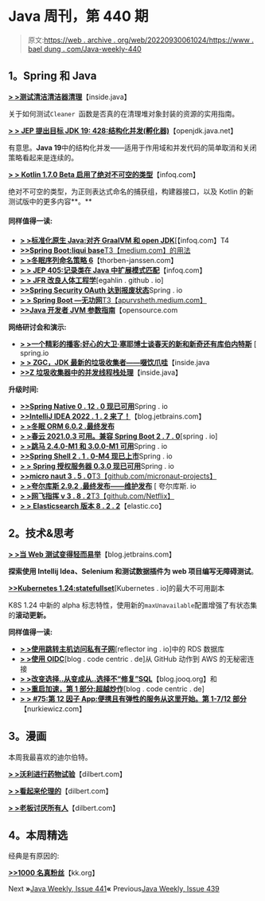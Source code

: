 # Java 周刊，第 440 期

> 原文:[https://web . archive . org/web/20220930061024/https://www . bael dung . com/Java-weekly-440](https://web.archive.org/web/20220930061024/https://www.baeldung.com/java-weekly-440)

## **1。Spring 和 Java**

[**> >测试清洁清洁器清理**](https://web.archive.org/web/20220703030622/https://inside.java/2022/05/27/testing-clean-cleaner-cleanup/)【inside.java】

关于如何测试`Cleaner `函数是否真的在清理堆对象封装的资源的实用指南。

[**> > JEP 提出目标 JDK 19: 428:结构化并发(孵化器)**](https://web.archive.org/web/20220703030622/https://openjdk.java.net/jeps/428)【openjdk.java.net】

有意思。**Java 19**中的结构化并发——适用于作用域和并发代码的简单取消和关闭策略看起来是连续的。

[**> > Kotlin 1.7.0 Beta 启用了绝对不可空的类型**](https://web.archive.org/web/20220703030622/https://www.infoq.com/news/2022/06/kotlin-1-7-0-beta)【infoq.com】

绝对不可空的类型，为正则表达式命名的捕获组，构建器接口，以及 Kotlin 的新测试版中的更多内容**。**

#### **同样值得一读:**

*   [**> >标准化原生 Java:对齐 GraalVM 和 open JDK**](https://web.archive.org/web/20220703030622/https://www.infoq.com/articles/native-java-aligning/)[【infoq.com】T4
*   [**>>Spring Boot:liqui base**T3【medium.com】的用法](https://web.archive.org/web/20220703030622/https://medium.com/echohub/spring-boot-usage-of-liquibase-c9c5794828b7)
*   [**> >冬眠序列命名策略 6**](https://web.archive.org/web/20220703030622/https://thorben-janssen.com/sequence-naming-strategies-in-hibernate-6/)【thorben-janssen.com】
*   [**> > JEP 405:记录类在 Java 中扩展模式匹配**](https://web.archive.org/web/20220703030622/https://www.infoq.com/news/2022/05/java-record-pattern/)【infoq.com】
*   [**> > JFR 改良人体工程学**](https://web.archive.org/web/20220703030622/https://egahlin.github.io/2022/05/31/improved-ergonomics.html)[egahlin . github . io]
*   [**>>Spring Security OAuth 达到报废状态**](https://web.archive.org/web/20220703030622/https://spring.io/blog/2022/06/01/spring-security-oauth-reaches-end-of-life)Spring . io
*   [**> > Spring Boot —无功网**T3【apurvsheth.medium.com】](https://web.archive.org/web/20220703030622/https://apurvsheth.medium.com/spring-boot-reactive-web-e42427c4f997)
*   [**>>Java 开发者 JVM 参数指南**](https://web.archive.org/web/20220703030622/https://opensource.com/article/22/4/jvm-parameters-java-developers)【opensource.com

**网络研讨会和演示:**

*   [**> >一个精彩的播客:好心的大卫·塞耶博士谈春天的新和新奇还有库伯内特斯**](https://web.archive.org/web/20220703030622/https://spring.io/blog/2022/05/26/a-bootiful-podcast-the-good-dr-david-syer-on-the-new-and-novel-in-spring-and-kubernetes) [ spring.io
*   [**> > ZGC，JDK 最新的垃圾收集者——啜饮爪哇**](https://web.archive.org/web/20220703030622/https://inside.java/2022/05/30/sip053/)【inside.java
*   [**>>Z 垃圾收集器中的并发线程栈处理**](https://web.archive.org/web/20220703030622/https://inside.java/2022/05/31/zgc-concurrent-thread-stack-processing/)【inside.java】

**升级时间:**

*   [**>>Spring Native 0 . 12 . 0 现已可用**](https://web.archive.org/web/20220703030622/https://spring.io/blog/2022/05/31/spring-native-0-12-0-available-now)Spring . io
*   [**>>IntelliJ IDEA 2022 . 1 . 2 来了！**](https://web.archive.org/web/20220703030622/https://blog.jetbrains.com/idea/2022/06/intellij-idea-2022-1-2/)【blog.jetbrains.com】
*   [**> >冬眠 ORM 6.0.2 .最终发布**](https://web.archive.org/web/20220703030622/https://in.relation.to/2022/05/25/hibernate-orm-602-final/)
*   [**> >春云 2021.0.3 可用。兼容 Spring Boot 2 . 7 . 0**](https://web.archive.org/web/20220703030622/https://spring.io/blog/2022/05/27/spring-cloud-2021-0-3-is-available-compatible-with-spring-boot-2-7-0)[spring . io]
*   [**> >跳马 2.4.0-M1 和 3.0.0-M1 可用**](https://web.archive.org/web/20220703030622/https://spring.io/blog/2022/05/27/spring-vault-2-4-0-m1-and-3-0-0-m1-available)Spring . io
*   [**>>Spring Shell 2 . 1 . 0-M4 现已上市**](https://web.archive.org/web/20220703030622/https://spring.io/blog/2022/05/30/spring-shell-2-1-0-m4-is-now-available)Spring . io
*   [**> > Spring 授权服务器 0.3.0 现已可用**](https://web.archive.org/web/20220703030622/https://spring.io/blog/2022/05/25/spring-authorization-server-0-3-0-available-now)Spring . io
*   [**>>micro naut 3 . 5 . 0**T3【github.com/micronaut-projects】](https://web.archive.org/web/20220703030622/https://github.com/micronaut-projects/micronaut-core/releases/tag/v3.5.0)
*   [**> >夸尔库斯 2.9.2 .最终发布——维护发布**](https://web.archive.org/web/20220703030622/https://quarkus.io/blog/quarkus-2-9-2-final-released/) [ 夸尔库斯. io
*   [**> >网飞指挥 v 3 . 8 . 2**T3【github.com/Netflix】](https://web.archive.org/web/20220703030622/https://github.com/Netflix/conductor/releases)
*   [**> > Elasticsearch 版本 8 . 2 . 2**](https://web.archive.org/web/20220703030622/https://www.elastic.co/guide/en/elasticsearch/reference/current/release-notes-8.2.2.html)【elastic.co】

## **2。技术&思考**

[**> >当 Web 测试变得轻而易举**](https://web.archive.org/web/20220703030622/https://blog.jetbrains.com/idea/2022/05/when-web-testing-becomes-a-breeze/)【blog.jetbrains.com】

**探索使用 Intellij Idea、Selenium 和测试数据插件为 web 项目编写无障碍测试**。

[**>>Kubernetes 1.24:statefullset**](https://web.archive.org/web/20220703030622/https://kubernetes.io/blog/2022/05/27/maxunavailable-for-statefulset/)[Kubernetes . io]的最大不可用副本

K8S 1.24 中新的 alpha 标志特性，使用新的`maxUnavailable`配置增强了有状态集的**滚动更新。**

**同样值得一读:**

*   [**> >使用跳转主机访问私有子网**](https://web.archive.org/web/20220703030622/https://reflectoring.io/connect-rds-byjumphost/)[reflector ing . io]中的 RDS 数据库
*   [**> >使用 OIDC**](https://web.archive.org/web/20220703030622/https://blog.codecentric.de/en/2022/05/secretless-connections-from-github-actions-to-aws-using-oidc/)[blog . code centric . de]从 GitHub 动作到 AWS 的无秘密连接
*   [**> >改变选择..从变成从..选择不“修复”SQL**](https://web.archive.org/web/20220703030622/https://blog.jooq.org/changing-select-from-into-from-select-does-not-fix-sql/)【blog.jooq.org】和
*   [**> >重启加速，第 1 部分:超越炒作**](https://web.archive.org/web/20220703030622/https://blog.codecentric.de/en/2022/05/rebooting-accelerate-part1-looking-beyond-the-hype/)[blog . code centric . de]
*   [**> > #75:第 12 因子 App:便携且有弹性的服务从这里开始。第 1-7/12 部分**](https://web.archive.org/web/20220703030622/https://nurkiewicz.com/75)【nurkiewicz.com】

## **3。漫画**

本周我最喜欢的迪尔伯特。

[**> >沃利进行药物试验**](https://web.archive.org/web/20220703030622/https://dilbert.com/strip/2022-06-02)【dilbert.com】

[**> >看起来伦理的**](https://web.archive.org/web/20220703030622/https://dilbert.com/strip/2022-06-01)【dilbert.com】

[**> >老板讨厌所有人**](https://web.archive.org/web/20220703030622/https://dilbert.com/strip/2022-05-29)【dilbert.com】

## **4。本周精选**

经典是有原因的:

**[>>1000 名真粉丝](https://web.archive.org/web/20220703030622/https://kk.org/thetechnium/1000-true-fans/)**【kk.org】

Next **»**[Java Weekly, Issue 441](/web/20220703030622/https://www.baeldung.com/java-weekly-441)**«** Previous[Java Weekly, Issue 439](/web/20220703030622/https://www.baeldung.com/java-weekly-439)